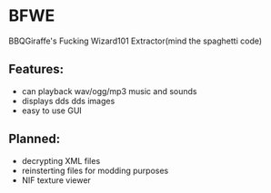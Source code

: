 # BFWE
BBQGiraffe's Fucking Wizard101 Extractor(mind the spaghetti code)


## Features:
- can playback wav/ogg/mp3 music and sounds
- displays dds dds images
- easy to use GUI


## Planned:
- decrypting XML files
- reinsterting files for modding purposes
- NIF texture viewer

